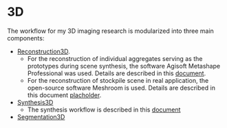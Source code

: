 # 3D

The workflow for my 3D imaging research is modularized into three main components:

* [Reconstruction3D](./Reconstruction3D). 
  * For the reconstruction of individual aggregates serving as the prototypes during scene synthesis, the software Agisoft Metashape Professional was used. Details are described in this [document](./Reconstruction3D/notes/agisoft_metashape_guide/agisoft_metashape_guide.md).
  * For the reconstruction of stockpile scene in real application, the open-source software Meshroom is used. Details are described in this document [placholder]().
* [Synthesis3D](./Synthesis3D)
  * The synthesis workflow is described in this [document](./Synthesis3D/notes/synthesis_guide/synthesis.md)
* [Segmentation3D](./Segmentation3D)